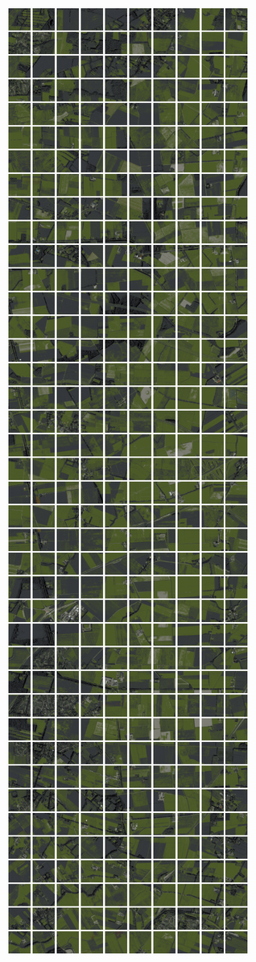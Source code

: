 <html>
<div>
<img src="https://github.com/HakkaTjakka/NL_TILE_MAP/blob/main/18/646/-1054/r.6460.-10540.png" height="44" width="44">
<img src="https://github.com/HakkaTjakka/NL_TILE_MAP/blob/main/18/646/-1054/r.6461.-10540.png" height="44" width="44">
<img src="https://github.com/HakkaTjakka/NL_TILE_MAP/blob/main/18/646/-1054/r.6462.-10540.png" height="44" width="44">
<img src="https://github.com/HakkaTjakka/NL_TILE_MAP/blob/main/18/646/-1054/r.6463.-10540.png" height="44" width="44">
<img src="https://github.com/HakkaTjakka/NL_TILE_MAP/blob/main/18/646/-1054/r.6464.-10540.png" height="44" width="44">
<img src="https://github.com/HakkaTjakka/NL_TILE_MAP/blob/main/18/646/-1054/r.6465.-10540.png" height="44" width="44">
<img src="https://github.com/HakkaTjakka/NL_TILE_MAP/blob/main/18/646/-1054/r.6466.-10540.png" height="44" width="44">
<img src="https://github.com/HakkaTjakka/NL_TILE_MAP/blob/main/18/646/-1054/r.6467.-10540.png" height="44" width="44">
<img src="https://github.com/HakkaTjakka/NL_TILE_MAP/blob/main/18/646/-1054/r.6468.-10540.png" height="44" width="44">
<img src="https://github.com/HakkaTjakka/NL_TILE_MAP/blob/main/18/646/-1054/r.6469.-10540.png" height="44" width="44">
<img src="https://github.com/HakkaTjakka/NL_TILE_MAP/blob/main/18/647/-1054/r.6470.-10540.png" height="44" width="44">
<img src="https://github.com/HakkaTjakka/NL_TILE_MAP/blob/main/18/647/-1054/r.6471.-10540.png" height="44" width="44">
<img src="https://github.com/HakkaTjakka/NL_TILE_MAP/blob/main/18/647/-1054/r.6472.-10540.png" height="44" width="44">
<img src="https://github.com/HakkaTjakka/NL_TILE_MAP/blob/main/18/647/-1054/r.6473.-10540.png" height="44" width="44">
<img src="https://github.com/HakkaTjakka/NL_TILE_MAP/blob/main/18/647/-1054/r.6474.-10540.png" height="44" width="44">
<img src="https://github.com/HakkaTjakka/NL_TILE_MAP/blob/main/18/647/-1054/r.6475.-10540.png" height="44" width="44">
<img src="https://github.com/HakkaTjakka/NL_TILE_MAP/blob/main/18/647/-1054/r.6476.-10540.png" height="44" width="44">
<img src="https://github.com/HakkaTjakka/NL_TILE_MAP/blob/main/18/647/-1054/r.6477.-10540.png" height="44" width="44">
<img src="https://github.com/HakkaTjakka/NL_TILE_MAP/blob/main/18/647/-1054/r.6478.-10540.png" height="44" width="44">
<img src="https://github.com/HakkaTjakka/NL_TILE_MAP/blob/main/18/647/-1054/r.6479.-10540.png" height="44" width="44">
<br>
<img src="https://github.com/HakkaTjakka/NL_TILE_MAP/blob/main/18/646/-1054/r.6460.-10539.png" height="44" width="44">
<img src="https://github.com/HakkaTjakka/NL_TILE_MAP/blob/main/18/646/-1054/r.6461.-10539.png" height="44" width="44">
<img src="https://github.com/HakkaTjakka/NL_TILE_MAP/blob/main/18/646/-1054/r.6462.-10539.png" height="44" width="44">
<img src="https://github.com/HakkaTjakka/NL_TILE_MAP/blob/main/18/646/-1054/r.6463.-10539.png" height="44" width="44">
<img src="https://github.com/HakkaTjakka/NL_TILE_MAP/blob/main/18/646/-1054/r.6464.-10539.png" height="44" width="44">
<img src="https://github.com/HakkaTjakka/NL_TILE_MAP/blob/main/18/646/-1054/r.6465.-10539.png" height="44" width="44">
<img src="https://github.com/HakkaTjakka/NL_TILE_MAP/blob/main/18/646/-1054/r.6466.-10539.png" height="44" width="44">
<img src="https://github.com/HakkaTjakka/NL_TILE_MAP/blob/main/18/646/-1054/r.6467.-10539.png" height="44" width="44">
<img src="https://github.com/HakkaTjakka/NL_TILE_MAP/blob/main/18/646/-1054/r.6468.-10539.png" height="44" width="44">
<img src="https://github.com/HakkaTjakka/NL_TILE_MAP/blob/main/18/646/-1054/r.6469.-10539.png" height="44" width="44">
<img src="https://github.com/HakkaTjakka/NL_TILE_MAP/blob/main/18/647/-1054/r.6470.-10539.png" height="44" width="44">
<img src="https://github.com/HakkaTjakka/NL_TILE_MAP/blob/main/18/647/-1054/r.6471.-10539.png" height="44" width="44">
<img src="https://github.com/HakkaTjakka/NL_TILE_MAP/blob/main/18/647/-1054/r.6472.-10539.png" height="44" width="44">
<img src="https://github.com/HakkaTjakka/NL_TILE_MAP/blob/main/18/647/-1054/r.6473.-10539.png" height="44" width="44">
<img src="https://github.com/HakkaTjakka/NL_TILE_MAP/blob/main/18/647/-1054/r.6474.-10539.png" height="44" width="44">
<img src="https://github.com/HakkaTjakka/NL_TILE_MAP/blob/main/18/647/-1054/r.6475.-10539.png" height="44" width="44">
<img src="https://github.com/HakkaTjakka/NL_TILE_MAP/blob/main/18/647/-1054/r.6476.-10539.png" height="44" width="44">
<img src="https://github.com/HakkaTjakka/NL_TILE_MAP/blob/main/18/647/-1054/r.6477.-10539.png" height="44" width="44">
<img src="https://github.com/HakkaTjakka/NL_TILE_MAP/blob/main/18/647/-1054/r.6478.-10539.png" height="44" width="44">
<img src="https://github.com/HakkaTjakka/NL_TILE_MAP/blob/main/18/647/-1054/r.6479.-10539.png" height="44" width="44">
<br>
<img src="https://github.com/HakkaTjakka/NL_TILE_MAP/blob/main/18/646/-1054/r.6460.-10538.png" height="44" width="44">
<img src="https://github.com/HakkaTjakka/NL_TILE_MAP/blob/main/18/646/-1054/r.6461.-10538.png" height="44" width="44">
<img src="https://github.com/HakkaTjakka/NL_TILE_MAP/blob/main/18/646/-1054/r.6462.-10538.png" height="44" width="44">
<img src="https://github.com/HakkaTjakka/NL_TILE_MAP/blob/main/18/646/-1054/r.6463.-10538.png" height="44" width="44">
<img src="https://github.com/HakkaTjakka/NL_TILE_MAP/blob/main/18/646/-1054/r.6464.-10538.png" height="44" width="44">
<img src="https://github.com/HakkaTjakka/NL_TILE_MAP/blob/main/18/646/-1054/r.6465.-10538.png" height="44" width="44">
<img src="https://github.com/HakkaTjakka/NL_TILE_MAP/blob/main/18/646/-1054/r.6466.-10538.png" height="44" width="44">
<img src="https://github.com/HakkaTjakka/NL_TILE_MAP/blob/main/18/646/-1054/r.6467.-10538.png" height="44" width="44">
<img src="https://github.com/HakkaTjakka/NL_TILE_MAP/blob/main/18/646/-1054/r.6468.-10538.png" height="44" width="44">
<img src="https://github.com/HakkaTjakka/NL_TILE_MAP/blob/main/18/646/-1054/r.6469.-10538.png" height="44" width="44">
<img src="https://github.com/HakkaTjakka/NL_TILE_MAP/blob/main/18/647/-1054/r.6470.-10538.png" height="44" width="44">
<img src="https://github.com/HakkaTjakka/NL_TILE_MAP/blob/main/18/647/-1054/r.6471.-10538.png" height="44" width="44">
<img src="https://github.com/HakkaTjakka/NL_TILE_MAP/blob/main/18/647/-1054/r.6472.-10538.png" height="44" width="44">
<img src="https://github.com/HakkaTjakka/NL_TILE_MAP/blob/main/18/647/-1054/r.6473.-10538.png" height="44" width="44">
<img src="https://github.com/HakkaTjakka/NL_TILE_MAP/blob/main/18/647/-1054/r.6474.-10538.png" height="44" width="44">
<img src="https://github.com/HakkaTjakka/NL_TILE_MAP/blob/main/18/647/-1054/r.6475.-10538.png" height="44" width="44">
<img src="https://github.com/HakkaTjakka/NL_TILE_MAP/blob/main/18/647/-1054/r.6476.-10538.png" height="44" width="44">
<img src="https://github.com/HakkaTjakka/NL_TILE_MAP/blob/main/18/647/-1054/r.6477.-10538.png" height="44" width="44">
<img src="https://github.com/HakkaTjakka/NL_TILE_MAP/blob/main/18/647/-1054/r.6478.-10538.png" height="44" width="44">
<img src="https://github.com/HakkaTjakka/NL_TILE_MAP/blob/main/18/647/-1054/r.6479.-10538.png" height="44" width="44">
<br>
<img src="https://github.com/HakkaTjakka/NL_TILE_MAP/blob/main/18/646/-1054/r.6460.-10537.png" height="44" width="44">
<img src="https://github.com/HakkaTjakka/NL_TILE_MAP/blob/main/18/646/-1054/r.6461.-10537.png" height="44" width="44">
<img src="https://github.com/HakkaTjakka/NL_TILE_MAP/blob/main/18/646/-1054/r.6462.-10537.png" height="44" width="44">
<img src="https://github.com/HakkaTjakka/NL_TILE_MAP/blob/main/18/646/-1054/r.6463.-10537.png" height="44" width="44">
<img src="https://github.com/HakkaTjakka/NL_TILE_MAP/blob/main/18/646/-1054/r.6464.-10537.png" height="44" width="44">
<img src="https://github.com/HakkaTjakka/NL_TILE_MAP/blob/main/18/646/-1054/r.6465.-10537.png" height="44" width="44">
<img src="https://github.com/HakkaTjakka/NL_TILE_MAP/blob/main/18/646/-1054/r.6466.-10537.png" height="44" width="44">
<img src="https://github.com/HakkaTjakka/NL_TILE_MAP/blob/main/18/646/-1054/r.6467.-10537.png" height="44" width="44">
<img src="https://github.com/HakkaTjakka/NL_TILE_MAP/blob/main/18/646/-1054/r.6468.-10537.png" height="44" width="44">
<img src="https://github.com/HakkaTjakka/NL_TILE_MAP/blob/main/18/646/-1054/r.6469.-10537.png" height="44" width="44">
<img src="https://github.com/HakkaTjakka/NL_TILE_MAP/blob/main/18/647/-1054/r.6470.-10537.png" height="44" width="44">
<img src="https://github.com/HakkaTjakka/NL_TILE_MAP/blob/main/18/647/-1054/r.6471.-10537.png" height="44" width="44">
<img src="https://github.com/HakkaTjakka/NL_TILE_MAP/blob/main/18/647/-1054/r.6472.-10537.png" height="44" width="44">
<img src="https://github.com/HakkaTjakka/NL_TILE_MAP/blob/main/18/647/-1054/r.6473.-10537.png" height="44" width="44">
<img src="https://github.com/HakkaTjakka/NL_TILE_MAP/blob/main/18/647/-1054/r.6474.-10537.png" height="44" width="44">
<img src="https://github.com/HakkaTjakka/NL_TILE_MAP/blob/main/18/647/-1054/r.6475.-10537.png" height="44" width="44">
<img src="https://github.com/HakkaTjakka/NL_TILE_MAP/blob/main/18/647/-1054/r.6476.-10537.png" height="44" width="44">
<img src="https://github.com/HakkaTjakka/NL_TILE_MAP/blob/main/18/647/-1054/r.6477.-10537.png" height="44" width="44">
<img src="https://github.com/HakkaTjakka/NL_TILE_MAP/blob/main/18/647/-1054/r.6478.-10537.png" height="44" width="44">
<img src="https://github.com/HakkaTjakka/NL_TILE_MAP/blob/main/18/647/-1054/r.6479.-10537.png" height="44" width="44">
<br>
<img src="https://github.com/HakkaTjakka/NL_TILE_MAP/blob/main/18/646/-1054/r.6460.-10536.png" height="44" width="44">
<img src="https://github.com/HakkaTjakka/NL_TILE_MAP/blob/main/18/646/-1054/r.6461.-10536.png" height="44" width="44">
<img src="https://github.com/HakkaTjakka/NL_TILE_MAP/blob/main/18/646/-1054/r.6462.-10536.png" height="44" width="44">
<img src="https://github.com/HakkaTjakka/NL_TILE_MAP/blob/main/18/646/-1054/r.6463.-10536.png" height="44" width="44">
<img src="https://github.com/HakkaTjakka/NL_TILE_MAP/blob/main/18/646/-1054/r.6464.-10536.png" height="44" width="44">
<img src="https://github.com/HakkaTjakka/NL_TILE_MAP/blob/main/18/646/-1054/r.6465.-10536.png" height="44" width="44">
<img src="https://github.com/HakkaTjakka/NL_TILE_MAP/blob/main/18/646/-1054/r.6466.-10536.png" height="44" width="44">
<img src="https://github.com/HakkaTjakka/NL_TILE_MAP/blob/main/18/646/-1054/r.6467.-10536.png" height="44" width="44">
<img src="https://github.com/HakkaTjakka/NL_TILE_MAP/blob/main/18/646/-1054/r.6468.-10536.png" height="44" width="44">
<img src="https://github.com/HakkaTjakka/NL_TILE_MAP/blob/main/18/646/-1054/r.6469.-10536.png" height="44" width="44">
<img src="https://github.com/HakkaTjakka/NL_TILE_MAP/blob/main/18/647/-1054/r.6470.-10536.png" height="44" width="44">
<img src="https://github.com/HakkaTjakka/NL_TILE_MAP/blob/main/18/647/-1054/r.6471.-10536.png" height="44" width="44">
<img src="https://github.com/HakkaTjakka/NL_TILE_MAP/blob/main/18/647/-1054/r.6472.-10536.png" height="44" width="44">
<img src="https://github.com/HakkaTjakka/NL_TILE_MAP/blob/main/18/647/-1054/r.6473.-10536.png" height="44" width="44">
<img src="https://github.com/HakkaTjakka/NL_TILE_MAP/blob/main/18/647/-1054/r.6474.-10536.png" height="44" width="44">
<img src="https://github.com/HakkaTjakka/NL_TILE_MAP/blob/main/18/647/-1054/r.6475.-10536.png" height="44" width="44">
<img src="https://github.com/HakkaTjakka/NL_TILE_MAP/blob/main/18/647/-1054/r.6476.-10536.png" height="44" width="44">
<img src="https://github.com/HakkaTjakka/NL_TILE_MAP/blob/main/18/647/-1054/r.6477.-10536.png" height="44" width="44">
<img src="https://github.com/HakkaTjakka/NL_TILE_MAP/blob/main/18/647/-1054/r.6478.-10536.png" height="44" width="44">
<img src="https://github.com/HakkaTjakka/NL_TILE_MAP/blob/main/18/647/-1054/r.6479.-10536.png" height="44" width="44">
<br>
<img src="https://github.com/HakkaTjakka/NL_TILE_MAP/blob/main/18/646/-1054/r.6460.-10535.png" height="44" width="44">
<img src="https://github.com/HakkaTjakka/NL_TILE_MAP/blob/main/18/646/-1054/r.6461.-10535.png" height="44" width="44">
<img src="https://github.com/HakkaTjakka/NL_TILE_MAP/blob/main/18/646/-1054/r.6462.-10535.png" height="44" width="44">
<img src="https://github.com/HakkaTjakka/NL_TILE_MAP/blob/main/18/646/-1054/r.6463.-10535.png" height="44" width="44">
<img src="https://github.com/HakkaTjakka/NL_TILE_MAP/blob/main/18/646/-1054/r.6464.-10535.png" height="44" width="44">
<img src="https://github.com/HakkaTjakka/NL_TILE_MAP/blob/main/18/646/-1054/r.6465.-10535.png" height="44" width="44">
<img src="https://github.com/HakkaTjakka/NL_TILE_MAP/blob/main/18/646/-1054/r.6466.-10535.png" height="44" width="44">
<img src="https://github.com/HakkaTjakka/NL_TILE_MAP/blob/main/18/646/-1054/r.6467.-10535.png" height="44" width="44">
<img src="https://github.com/HakkaTjakka/NL_TILE_MAP/blob/main/18/646/-1054/r.6468.-10535.png" height="44" width="44">
<img src="https://github.com/HakkaTjakka/NL_TILE_MAP/blob/main/18/646/-1054/r.6469.-10535.png" height="44" width="44">
<img src="https://github.com/HakkaTjakka/NL_TILE_MAP/blob/main/18/647/-1054/r.6470.-10535.png" height="44" width="44">
<img src="https://github.com/HakkaTjakka/NL_TILE_MAP/blob/main/18/647/-1054/r.6471.-10535.png" height="44" width="44">
<img src="https://github.com/HakkaTjakka/NL_TILE_MAP/blob/main/18/647/-1054/r.6472.-10535.png" height="44" width="44">
<img src="https://github.com/HakkaTjakka/NL_TILE_MAP/blob/main/18/647/-1054/r.6473.-10535.png" height="44" width="44">
<img src="https://github.com/HakkaTjakka/NL_TILE_MAP/blob/main/18/647/-1054/r.6474.-10535.png" height="44" width="44">
<img src="https://github.com/HakkaTjakka/NL_TILE_MAP/blob/main/18/647/-1054/r.6475.-10535.png" height="44" width="44">
<img src="https://github.com/HakkaTjakka/NL_TILE_MAP/blob/main/18/647/-1054/r.6476.-10535.png" height="44" width="44">
<img src="https://github.com/HakkaTjakka/NL_TILE_MAP/blob/main/18/647/-1054/r.6477.-10535.png" height="44" width="44">
<img src="https://github.com/HakkaTjakka/NL_TILE_MAP/blob/main/18/647/-1054/r.6478.-10535.png" height="44" width="44">
<img src="https://github.com/HakkaTjakka/NL_TILE_MAP/blob/main/18/647/-1054/r.6479.-10535.png" height="44" width="44">
<br>
<img src="https://github.com/HakkaTjakka/NL_TILE_MAP/blob/main/18/646/-1054/r.6460.-10534.png" height="44" width="44">
<img src="https://github.com/HakkaTjakka/NL_TILE_MAP/blob/main/18/646/-1054/r.6461.-10534.png" height="44" width="44">
<img src="https://github.com/HakkaTjakka/NL_TILE_MAP/blob/main/18/646/-1054/r.6462.-10534.png" height="44" width="44">
<img src="https://github.com/HakkaTjakka/NL_TILE_MAP/blob/main/18/646/-1054/r.6463.-10534.png" height="44" width="44">
<img src="https://github.com/HakkaTjakka/NL_TILE_MAP/blob/main/18/646/-1054/r.6464.-10534.png" height="44" width="44">
<img src="https://github.com/HakkaTjakka/NL_TILE_MAP/blob/main/18/646/-1054/r.6465.-10534.png" height="44" width="44">
<img src="https://github.com/HakkaTjakka/NL_TILE_MAP/blob/main/18/646/-1054/r.6466.-10534.png" height="44" width="44">
<img src="https://github.com/HakkaTjakka/NL_TILE_MAP/blob/main/18/646/-1054/r.6467.-10534.png" height="44" width="44">
<img src="https://github.com/HakkaTjakka/NL_TILE_MAP/blob/main/18/646/-1054/r.6468.-10534.png" height="44" width="44">
<img src="https://github.com/HakkaTjakka/NL_TILE_MAP/blob/main/18/646/-1054/r.6469.-10534.png" height="44" width="44">
<img src="https://github.com/HakkaTjakka/NL_TILE_MAP/blob/main/18/647/-1054/r.6470.-10534.png" height="44" width="44">
<img src="https://github.com/HakkaTjakka/NL_TILE_MAP/blob/main/18/647/-1054/r.6471.-10534.png" height="44" width="44">
<img src="https://github.com/HakkaTjakka/NL_TILE_MAP/blob/main/18/647/-1054/r.6472.-10534.png" height="44" width="44">
<img src="https://github.com/HakkaTjakka/NL_TILE_MAP/blob/main/18/647/-1054/r.6473.-10534.png" height="44" width="44">
<img src="https://github.com/HakkaTjakka/NL_TILE_MAP/blob/main/18/647/-1054/r.6474.-10534.png" height="44" width="44">
<img src="https://github.com/HakkaTjakka/NL_TILE_MAP/blob/main/18/647/-1054/r.6475.-10534.png" height="44" width="44">
<img src="https://github.com/HakkaTjakka/NL_TILE_MAP/blob/main/18/647/-1054/r.6476.-10534.png" height="44" width="44">
<img src="https://github.com/HakkaTjakka/NL_TILE_MAP/blob/main/18/647/-1054/r.6477.-10534.png" height="44" width="44">
<img src="https://github.com/HakkaTjakka/NL_TILE_MAP/blob/main/18/647/-1054/r.6478.-10534.png" height="44" width="44">
<img src="https://github.com/HakkaTjakka/NL_TILE_MAP/blob/main/18/647/-1054/r.6479.-10534.png" height="44" width="44">
<br>
<img src="https://github.com/HakkaTjakka/NL_TILE_MAP/blob/main/18/646/-1054/r.6460.-10533.png" height="44" width="44">
<img src="https://github.com/HakkaTjakka/NL_TILE_MAP/blob/main/18/646/-1054/r.6461.-10533.png" height="44" width="44">
<img src="https://github.com/HakkaTjakka/NL_TILE_MAP/blob/main/18/646/-1054/r.6462.-10533.png" height="44" width="44">
<img src="https://github.com/HakkaTjakka/NL_TILE_MAP/blob/main/18/646/-1054/r.6463.-10533.png" height="44" width="44">
<img src="https://github.com/HakkaTjakka/NL_TILE_MAP/blob/main/18/646/-1054/r.6464.-10533.png" height="44" width="44">
<img src="https://github.com/HakkaTjakka/NL_TILE_MAP/blob/main/18/646/-1054/r.6465.-10533.png" height="44" width="44">
<img src="https://github.com/HakkaTjakka/NL_TILE_MAP/blob/main/18/646/-1054/r.6466.-10533.png" height="44" width="44">
<img src="https://github.com/HakkaTjakka/NL_TILE_MAP/blob/main/18/646/-1054/r.6467.-10533.png" height="44" width="44">
<img src="https://github.com/HakkaTjakka/NL_TILE_MAP/blob/main/18/646/-1054/r.6468.-10533.png" height="44" width="44">
<img src="https://github.com/HakkaTjakka/NL_TILE_MAP/blob/main/18/646/-1054/r.6469.-10533.png" height="44" width="44">
<img src="https://github.com/HakkaTjakka/NL_TILE_MAP/blob/main/18/647/-1054/r.6470.-10533.png" height="44" width="44">
<img src="https://github.com/HakkaTjakka/NL_TILE_MAP/blob/main/18/647/-1054/r.6471.-10533.png" height="44" width="44">
<img src="https://github.com/HakkaTjakka/NL_TILE_MAP/blob/main/18/647/-1054/r.6472.-10533.png" height="44" width="44">
<img src="https://github.com/HakkaTjakka/NL_TILE_MAP/blob/main/18/647/-1054/r.6473.-10533.png" height="44" width="44">
<img src="https://github.com/HakkaTjakka/NL_TILE_MAP/blob/main/18/647/-1054/r.6474.-10533.png" height="44" width="44">
<img src="https://github.com/HakkaTjakka/NL_TILE_MAP/blob/main/18/647/-1054/r.6475.-10533.png" height="44" width="44">
<img src="https://github.com/HakkaTjakka/NL_TILE_MAP/blob/main/18/647/-1054/r.6476.-10533.png" height="44" width="44">
<img src="https://github.com/HakkaTjakka/NL_TILE_MAP/blob/main/18/647/-1054/r.6477.-10533.png" height="44" width="44">
<img src="https://github.com/HakkaTjakka/NL_TILE_MAP/blob/main/18/647/-1054/r.6478.-10533.png" height="44" width="44">
<img src="https://github.com/HakkaTjakka/NL_TILE_MAP/blob/main/18/647/-1054/r.6479.-10533.png" height="44" width="44">
<br>
<img src="https://github.com/HakkaTjakka/NL_TILE_MAP/blob/main/18/646/-1054/r.6460.-10532.png" height="44" width="44">
<img src="https://github.com/HakkaTjakka/NL_TILE_MAP/blob/main/18/646/-1054/r.6461.-10532.png" height="44" width="44">
<img src="https://github.com/HakkaTjakka/NL_TILE_MAP/blob/main/18/646/-1054/r.6462.-10532.png" height="44" width="44">
<img src="https://github.com/HakkaTjakka/NL_TILE_MAP/blob/main/18/646/-1054/r.6463.-10532.png" height="44" width="44">
<img src="https://github.com/HakkaTjakka/NL_TILE_MAP/blob/main/18/646/-1054/r.6464.-10532.png" height="44" width="44">
<img src="https://github.com/HakkaTjakka/NL_TILE_MAP/blob/main/18/646/-1054/r.6465.-10532.png" height="44" width="44">
<img src="https://github.com/HakkaTjakka/NL_TILE_MAP/blob/main/18/646/-1054/r.6466.-10532.png" height="44" width="44">
<img src="https://github.com/HakkaTjakka/NL_TILE_MAP/blob/main/18/646/-1054/r.6467.-10532.png" height="44" width="44">
<img src="https://github.com/HakkaTjakka/NL_TILE_MAP/blob/main/18/646/-1054/r.6468.-10532.png" height="44" width="44">
<img src="https://github.com/HakkaTjakka/NL_TILE_MAP/blob/main/18/646/-1054/r.6469.-10532.png" height="44" width="44">
<img src="https://github.com/HakkaTjakka/NL_TILE_MAP/blob/main/18/647/-1054/r.6470.-10532.png" height="44" width="44">
<img src="https://github.com/HakkaTjakka/NL_TILE_MAP/blob/main/18/647/-1054/r.6471.-10532.png" height="44" width="44">
<img src="https://github.com/HakkaTjakka/NL_TILE_MAP/blob/main/18/647/-1054/r.6472.-10532.png" height="44" width="44">
<img src="https://github.com/HakkaTjakka/NL_TILE_MAP/blob/main/18/647/-1054/r.6473.-10532.png" height="44" width="44">
<img src="https://github.com/HakkaTjakka/NL_TILE_MAP/blob/main/18/647/-1054/r.6474.-10532.png" height="44" width="44">
<img src="https://github.com/HakkaTjakka/NL_TILE_MAP/blob/main/18/647/-1054/r.6475.-10532.png" height="44" width="44">
<img src="https://github.com/HakkaTjakka/NL_TILE_MAP/blob/main/18/647/-1054/r.6476.-10532.png" height="44" width="44">
<img src="https://github.com/HakkaTjakka/NL_TILE_MAP/blob/main/18/647/-1054/r.6477.-10532.png" height="44" width="44">
<img src="https://github.com/HakkaTjakka/NL_TILE_MAP/blob/main/18/647/-1054/r.6478.-10532.png" height="44" width="44">
<img src="https://github.com/HakkaTjakka/NL_TILE_MAP/blob/main/18/647/-1054/r.6479.-10532.png" height="44" width="44">
<br>
<img src="https://github.com/HakkaTjakka/NL_TILE_MAP/blob/main/18/646/-1054/r.6460.-10531.png" height="44" width="44">
<img src="https://github.com/HakkaTjakka/NL_TILE_MAP/blob/main/18/646/-1054/r.6461.-10531.png" height="44" width="44">
<img src="https://github.com/HakkaTjakka/NL_TILE_MAP/blob/main/18/646/-1054/r.6462.-10531.png" height="44" width="44">
<img src="https://github.com/HakkaTjakka/NL_TILE_MAP/blob/main/18/646/-1054/r.6463.-10531.png" height="44" width="44">
<img src="https://github.com/HakkaTjakka/NL_TILE_MAP/blob/main/18/646/-1054/r.6464.-10531.png" height="44" width="44">
<img src="https://github.com/HakkaTjakka/NL_TILE_MAP/blob/main/18/646/-1054/r.6465.-10531.png" height="44" width="44">
<img src="https://github.com/HakkaTjakka/NL_TILE_MAP/blob/main/18/646/-1054/r.6466.-10531.png" height="44" width="44">
<img src="https://github.com/HakkaTjakka/NL_TILE_MAP/blob/main/18/646/-1054/r.6467.-10531.png" height="44" width="44">
<img src="https://github.com/HakkaTjakka/NL_TILE_MAP/blob/main/18/646/-1054/r.6468.-10531.png" height="44" width="44">
<img src="https://github.com/HakkaTjakka/NL_TILE_MAP/blob/main/18/646/-1054/r.6469.-10531.png" height="44" width="44">
<img src="https://github.com/HakkaTjakka/NL_TILE_MAP/blob/main/18/647/-1054/r.6470.-10531.png" height="44" width="44">
<img src="https://github.com/HakkaTjakka/NL_TILE_MAP/blob/main/18/647/-1054/r.6471.-10531.png" height="44" width="44">
<img src="https://github.com/HakkaTjakka/NL_TILE_MAP/blob/main/18/647/-1054/r.6472.-10531.png" height="44" width="44">
<img src="https://github.com/HakkaTjakka/NL_TILE_MAP/blob/main/18/647/-1054/r.6473.-10531.png" height="44" width="44">
<img src="https://github.com/HakkaTjakka/NL_TILE_MAP/blob/main/18/647/-1054/r.6474.-10531.png" height="44" width="44">
<img src="https://github.com/HakkaTjakka/NL_TILE_MAP/blob/main/18/647/-1054/r.6475.-10531.png" height="44" width="44">
<img src="https://github.com/HakkaTjakka/NL_TILE_MAP/blob/main/18/647/-1054/r.6476.-10531.png" height="44" width="44">
<img src="https://github.com/HakkaTjakka/NL_TILE_MAP/blob/main/18/647/-1054/r.6477.-10531.png" height="44" width="44">
<img src="https://github.com/HakkaTjakka/NL_TILE_MAP/blob/main/18/647/-1054/r.6478.-10531.png" height="44" width="44">
<img src="https://github.com/HakkaTjakka/NL_TILE_MAP/blob/main/18/647/-1054/r.6479.-10531.png" height="44" width="44">
<br>
<img src="https://github.com/HakkaTjakka/NL_TILE_MAP/blob/main/18/646/-1053/r.6460.-10530.png" height="44" width="44">
<img src="https://github.com/HakkaTjakka/NL_TILE_MAP/blob/main/18/646/-1053/r.6461.-10530.png" height="44" width="44">
<img src="https://github.com/HakkaTjakka/NL_TILE_MAP/blob/main/18/646/-1053/r.6462.-10530.png" height="44" width="44">
<img src="https://github.com/HakkaTjakka/NL_TILE_MAP/blob/main/18/646/-1053/r.6463.-10530.png" height="44" width="44">
<img src="https://github.com/HakkaTjakka/NL_TILE_MAP/blob/main/18/646/-1053/r.6464.-10530.png" height="44" width="44">
<img src="https://github.com/HakkaTjakka/NL_TILE_MAP/blob/main/18/646/-1053/r.6465.-10530.png" height="44" width="44">
<img src="https://github.com/HakkaTjakka/NL_TILE_MAP/blob/main/18/646/-1053/r.6466.-10530.png" height="44" width="44">
<img src="https://github.com/HakkaTjakka/NL_TILE_MAP/blob/main/18/646/-1053/r.6467.-10530.png" height="44" width="44">
<img src="https://github.com/HakkaTjakka/NL_TILE_MAP/blob/main/18/646/-1053/r.6468.-10530.png" height="44" width="44">
<img src="https://github.com/HakkaTjakka/NL_TILE_MAP/blob/main/18/646/-1053/r.6469.-10530.png" height="44" width="44">
<img src="https://github.com/HakkaTjakka/NL_TILE_MAP/blob/main/18/647/-1053/r.6470.-10530.png" height="44" width="44">
<img src="https://github.com/HakkaTjakka/NL_TILE_MAP/blob/main/18/647/-1053/r.6471.-10530.png" height="44" width="44">
<img src="https://github.com/HakkaTjakka/NL_TILE_MAP/blob/main/18/647/-1053/r.6472.-10530.png" height="44" width="44">
<img src="https://github.com/HakkaTjakka/NL_TILE_MAP/blob/main/18/647/-1053/r.6473.-10530.png" height="44" width="44">
<img src="https://github.com/HakkaTjakka/NL_TILE_MAP/blob/main/18/647/-1053/r.6474.-10530.png" height="44" width="44">
<img src="https://github.com/HakkaTjakka/NL_TILE_MAP/blob/main/18/647/-1053/r.6475.-10530.png" height="44" width="44">
<img src="https://github.com/HakkaTjakka/NL_TILE_MAP/blob/main/18/647/-1053/r.6476.-10530.png" height="44" width="44">
<img src="https://github.com/HakkaTjakka/NL_TILE_MAP/blob/main/18/647/-1053/r.6477.-10530.png" height="44" width="44">
<img src="https://github.com/HakkaTjakka/NL_TILE_MAP/blob/main/18/647/-1053/r.6478.-10530.png" height="44" width="44">
<img src="https://github.com/HakkaTjakka/NL_TILE_MAP/blob/main/18/647/-1053/r.6479.-10530.png" height="44" width="44">
<br>
<img src="https://github.com/HakkaTjakka/NL_TILE_MAP/blob/main/18/646/-1053/r.6460.-10529.png" height="44" width="44">
<img src="https://github.com/HakkaTjakka/NL_TILE_MAP/blob/main/18/646/-1053/r.6461.-10529.png" height="44" width="44">
<img src="https://github.com/HakkaTjakka/NL_TILE_MAP/blob/main/18/646/-1053/r.6462.-10529.png" height="44" width="44">
<img src="https://github.com/HakkaTjakka/NL_TILE_MAP/blob/main/18/646/-1053/r.6463.-10529.png" height="44" width="44">
<img src="https://github.com/HakkaTjakka/NL_TILE_MAP/blob/main/18/646/-1053/r.6464.-10529.png" height="44" width="44">
<img src="https://github.com/HakkaTjakka/NL_TILE_MAP/blob/main/18/646/-1053/r.6465.-10529.png" height="44" width="44">
<img src="https://github.com/HakkaTjakka/NL_TILE_MAP/blob/main/18/646/-1053/r.6466.-10529.png" height="44" width="44">
<img src="https://github.com/HakkaTjakka/NL_TILE_MAP/blob/main/18/646/-1053/r.6467.-10529.png" height="44" width="44">
<img src="https://github.com/HakkaTjakka/NL_TILE_MAP/blob/main/18/646/-1053/r.6468.-10529.png" height="44" width="44">
<img src="https://github.com/HakkaTjakka/NL_TILE_MAP/blob/main/18/646/-1053/r.6469.-10529.png" height="44" width="44">
<img src="https://github.com/HakkaTjakka/NL_TILE_MAP/blob/main/18/647/-1053/r.6470.-10529.png" height="44" width="44">
<img src="https://github.com/HakkaTjakka/NL_TILE_MAP/blob/main/18/647/-1053/r.6471.-10529.png" height="44" width="44">
<img src="https://github.com/HakkaTjakka/NL_TILE_MAP/blob/main/18/647/-1053/r.6472.-10529.png" height="44" width="44">
<img src="https://github.com/HakkaTjakka/NL_TILE_MAP/blob/main/18/647/-1053/r.6473.-10529.png" height="44" width="44">
<img src="https://github.com/HakkaTjakka/NL_TILE_MAP/blob/main/18/647/-1053/r.6474.-10529.png" height="44" width="44">
<img src="https://github.com/HakkaTjakka/NL_TILE_MAP/blob/main/18/647/-1053/r.6475.-10529.png" height="44" width="44">
<img src="https://github.com/HakkaTjakka/NL_TILE_MAP/blob/main/18/647/-1053/r.6476.-10529.png" height="44" width="44">
<img src="https://github.com/HakkaTjakka/NL_TILE_MAP/blob/main/18/647/-1053/r.6477.-10529.png" height="44" width="44">
<img src="https://github.com/HakkaTjakka/NL_TILE_MAP/blob/main/18/647/-1053/r.6478.-10529.png" height="44" width="44">
<img src="https://github.com/HakkaTjakka/NL_TILE_MAP/blob/main/18/647/-1053/r.6479.-10529.png" height="44" width="44">
<br>
<img src="https://github.com/HakkaTjakka/NL_TILE_MAP/blob/main/18/646/-1053/r.6460.-10528.png" height="44" width="44">
<img src="https://github.com/HakkaTjakka/NL_TILE_MAP/blob/main/18/646/-1053/r.6461.-10528.png" height="44" width="44">
<img src="https://github.com/HakkaTjakka/NL_TILE_MAP/blob/main/18/646/-1053/r.6462.-10528.png" height="44" width="44">
<img src="https://github.com/HakkaTjakka/NL_TILE_MAP/blob/main/18/646/-1053/r.6463.-10528.png" height="44" width="44">
<img src="https://github.com/HakkaTjakka/NL_TILE_MAP/blob/main/18/646/-1053/r.6464.-10528.png" height="44" width="44">
<img src="https://github.com/HakkaTjakka/NL_TILE_MAP/blob/main/18/646/-1053/r.6465.-10528.png" height="44" width="44">
<img src="https://github.com/HakkaTjakka/NL_TILE_MAP/blob/main/18/646/-1053/r.6466.-10528.png" height="44" width="44">
<img src="https://github.com/HakkaTjakka/NL_TILE_MAP/blob/main/18/646/-1053/r.6467.-10528.png" height="44" width="44">
<img src="https://github.com/HakkaTjakka/NL_TILE_MAP/blob/main/18/646/-1053/r.6468.-10528.png" height="44" width="44">
<img src="https://github.com/HakkaTjakka/NL_TILE_MAP/blob/main/18/646/-1053/r.6469.-10528.png" height="44" width="44">
<img src="https://github.com/HakkaTjakka/NL_TILE_MAP/blob/main/18/647/-1053/r.6470.-10528.png" height="44" width="44">
<img src="https://github.com/HakkaTjakka/NL_TILE_MAP/blob/main/18/647/-1053/r.6471.-10528.png" height="44" width="44">
<img src="https://github.com/HakkaTjakka/NL_TILE_MAP/blob/main/18/647/-1053/r.6472.-10528.png" height="44" width="44">
<img src="https://github.com/HakkaTjakka/NL_TILE_MAP/blob/main/18/647/-1053/r.6473.-10528.png" height="44" width="44">
<img src="https://github.com/HakkaTjakka/NL_TILE_MAP/blob/main/18/647/-1053/r.6474.-10528.png" height="44" width="44">
<img src="https://github.com/HakkaTjakka/NL_TILE_MAP/blob/main/18/647/-1053/r.6475.-10528.png" height="44" width="44">
<img src="https://github.com/HakkaTjakka/NL_TILE_MAP/blob/main/18/647/-1053/r.6476.-10528.png" height="44" width="44">
<img src="https://github.com/HakkaTjakka/NL_TILE_MAP/blob/main/18/647/-1053/r.6477.-10528.png" height="44" width="44">
<img src="https://github.com/HakkaTjakka/NL_TILE_MAP/blob/main/18/647/-1053/r.6478.-10528.png" height="44" width="44">
<img src="https://github.com/HakkaTjakka/NL_TILE_MAP/blob/main/18/647/-1053/r.6479.-10528.png" height="44" width="44">
<br>
<img src="https://github.com/HakkaTjakka/NL_TILE_MAP/blob/main/18/646/-1053/r.6460.-10527.png" height="44" width="44">
<img src="https://github.com/HakkaTjakka/NL_TILE_MAP/blob/main/18/646/-1053/r.6461.-10527.png" height="44" width="44">
<img src="https://github.com/HakkaTjakka/NL_TILE_MAP/blob/main/18/646/-1053/r.6462.-10527.png" height="44" width="44">
<img src="https://github.com/HakkaTjakka/NL_TILE_MAP/blob/main/18/646/-1053/r.6463.-10527.png" height="44" width="44">
<img src="https://github.com/HakkaTjakka/NL_TILE_MAP/blob/main/18/646/-1053/r.6464.-10527.png" height="44" width="44">
<img src="https://github.com/HakkaTjakka/NL_TILE_MAP/blob/main/18/646/-1053/r.6465.-10527.png" height="44" width="44">
<img src="https://github.com/HakkaTjakka/NL_TILE_MAP/blob/main/18/646/-1053/r.6466.-10527.png" height="44" width="44">
<img src="https://github.com/HakkaTjakka/NL_TILE_MAP/blob/main/18/646/-1053/r.6467.-10527.png" height="44" width="44">
<img src="https://github.com/HakkaTjakka/NL_TILE_MAP/blob/main/18/646/-1053/r.6468.-10527.png" height="44" width="44">
<img src="https://github.com/HakkaTjakka/NL_TILE_MAP/blob/main/18/646/-1053/r.6469.-10527.png" height="44" width="44">
<img src="https://github.com/HakkaTjakka/NL_TILE_MAP/blob/main/18/647/-1053/r.6470.-10527.png" height="44" width="44">
<img src="https://github.com/HakkaTjakka/NL_TILE_MAP/blob/main/18/647/-1053/r.6471.-10527.png" height="44" width="44">
<img src="https://github.com/HakkaTjakka/NL_TILE_MAP/blob/main/18/647/-1053/r.6472.-10527.png" height="44" width="44">
<img src="https://github.com/HakkaTjakka/NL_TILE_MAP/blob/main/18/647/-1053/r.6473.-10527.png" height="44" width="44">
<img src="https://github.com/HakkaTjakka/NL_TILE_MAP/blob/main/18/647/-1053/r.6474.-10527.png" height="44" width="44">
<img src="https://github.com/HakkaTjakka/NL_TILE_MAP/blob/main/18/647/-1053/r.6475.-10527.png" height="44" width="44">
<img src="https://github.com/HakkaTjakka/NL_TILE_MAP/blob/main/18/647/-1053/r.6476.-10527.png" height="44" width="44">
<img src="https://github.com/HakkaTjakka/NL_TILE_MAP/blob/main/18/647/-1053/r.6477.-10527.png" height="44" width="44">
<img src="https://github.com/HakkaTjakka/NL_TILE_MAP/blob/main/18/647/-1053/r.6478.-10527.png" height="44" width="44">
<img src="https://github.com/HakkaTjakka/NL_TILE_MAP/blob/main/18/647/-1053/r.6479.-10527.png" height="44" width="44">
<br>
<img src="https://github.com/HakkaTjakka/NL_TILE_MAP/blob/main/18/646/-1053/r.6460.-10526.png" height="44" width="44">
<img src="https://github.com/HakkaTjakka/NL_TILE_MAP/blob/main/18/646/-1053/r.6461.-10526.png" height="44" width="44">
<img src="https://github.com/HakkaTjakka/NL_TILE_MAP/blob/main/18/646/-1053/r.6462.-10526.png" height="44" width="44">
<img src="https://github.com/HakkaTjakka/NL_TILE_MAP/blob/main/18/646/-1053/r.6463.-10526.png" height="44" width="44">
<img src="https://github.com/HakkaTjakka/NL_TILE_MAP/blob/main/18/646/-1053/r.6464.-10526.png" height="44" width="44">
<img src="https://github.com/HakkaTjakka/NL_TILE_MAP/blob/main/18/646/-1053/r.6465.-10526.png" height="44" width="44">
<img src="https://github.com/HakkaTjakka/NL_TILE_MAP/blob/main/18/646/-1053/r.6466.-10526.png" height="44" width="44">
<img src="https://github.com/HakkaTjakka/NL_TILE_MAP/blob/main/18/646/-1053/r.6467.-10526.png" height="44" width="44">
<img src="https://github.com/HakkaTjakka/NL_TILE_MAP/blob/main/18/646/-1053/r.6468.-10526.png" height="44" width="44">
<img src="https://github.com/HakkaTjakka/NL_TILE_MAP/blob/main/18/646/-1053/r.6469.-10526.png" height="44" width="44">
<img src="https://github.com/HakkaTjakka/NL_TILE_MAP/blob/main/18/647/-1053/r.6470.-10526.png" height="44" width="44">
<img src="https://github.com/HakkaTjakka/NL_TILE_MAP/blob/main/18/647/-1053/r.6471.-10526.png" height="44" width="44">
<img src="https://github.com/HakkaTjakka/NL_TILE_MAP/blob/main/18/647/-1053/r.6472.-10526.png" height="44" width="44">
<img src="https://github.com/HakkaTjakka/NL_TILE_MAP/blob/main/18/647/-1053/r.6473.-10526.png" height="44" width="44">
<img src="https://github.com/HakkaTjakka/NL_TILE_MAP/blob/main/18/647/-1053/r.6474.-10526.png" height="44" width="44">
<img src="https://github.com/HakkaTjakka/NL_TILE_MAP/blob/main/18/647/-1053/r.6475.-10526.png" height="44" width="44">
<img src="https://github.com/HakkaTjakka/NL_TILE_MAP/blob/main/18/647/-1053/r.6476.-10526.png" height="44" width="44">
<img src="https://github.com/HakkaTjakka/NL_TILE_MAP/blob/main/18/647/-1053/r.6477.-10526.png" height="44" width="44">
<img src="https://github.com/HakkaTjakka/NL_TILE_MAP/blob/main/18/647/-1053/r.6478.-10526.png" height="44" width="44">
<img src="https://github.com/HakkaTjakka/NL_TILE_MAP/blob/main/18/647/-1053/r.6479.-10526.png" height="44" width="44">
<br>
<img src="https://github.com/HakkaTjakka/NL_TILE_MAP/blob/main/18/646/-1053/r.6460.-10525.png" height="44" width="44">
<img src="https://github.com/HakkaTjakka/NL_TILE_MAP/blob/main/18/646/-1053/r.6461.-10525.png" height="44" width="44">
<img src="https://github.com/HakkaTjakka/NL_TILE_MAP/blob/main/18/646/-1053/r.6462.-10525.png" height="44" width="44">
<img src="https://github.com/HakkaTjakka/NL_TILE_MAP/blob/main/18/646/-1053/r.6463.-10525.png" height="44" width="44">
<img src="https://github.com/HakkaTjakka/NL_TILE_MAP/blob/main/18/646/-1053/r.6464.-10525.png" height="44" width="44">
<img src="https://github.com/HakkaTjakka/NL_TILE_MAP/blob/main/18/646/-1053/r.6465.-10525.png" height="44" width="44">
<img src="https://github.com/HakkaTjakka/NL_TILE_MAP/blob/main/18/646/-1053/r.6466.-10525.png" height="44" width="44">
<img src="https://github.com/HakkaTjakka/NL_TILE_MAP/blob/main/18/646/-1053/r.6467.-10525.png" height="44" width="44">
<img src="https://github.com/HakkaTjakka/NL_TILE_MAP/blob/main/18/646/-1053/r.6468.-10525.png" height="44" width="44">
<img src="https://github.com/HakkaTjakka/NL_TILE_MAP/blob/main/18/646/-1053/r.6469.-10525.png" height="44" width="44">
<img src="https://github.com/HakkaTjakka/NL_TILE_MAP/blob/main/18/647/-1053/r.6470.-10525.png" height="44" width="44">
<img src="https://github.com/HakkaTjakka/NL_TILE_MAP/blob/main/18/647/-1053/r.6471.-10525.png" height="44" width="44">
<img src="https://github.com/HakkaTjakka/NL_TILE_MAP/blob/main/18/647/-1053/r.6472.-10525.png" height="44" width="44">
<img src="https://github.com/HakkaTjakka/NL_TILE_MAP/blob/main/18/647/-1053/r.6473.-10525.png" height="44" width="44">
<img src="https://github.com/HakkaTjakka/NL_TILE_MAP/blob/main/18/647/-1053/r.6474.-10525.png" height="44" width="44">
<img src="https://github.com/HakkaTjakka/NL_TILE_MAP/blob/main/18/647/-1053/r.6475.-10525.png" height="44" width="44">
<img src="https://github.com/HakkaTjakka/NL_TILE_MAP/blob/main/18/647/-1053/r.6476.-10525.png" height="44" width="44">
<img src="https://github.com/HakkaTjakka/NL_TILE_MAP/blob/main/18/647/-1053/r.6477.-10525.png" height="44" width="44">
<img src="https://github.com/HakkaTjakka/NL_TILE_MAP/blob/main/18/647/-1053/r.6478.-10525.png" height="44" width="44">
<img src="https://github.com/HakkaTjakka/NL_TILE_MAP/blob/main/18/647/-1053/r.6479.-10525.png" height="44" width="44">
<br>
<img src="https://github.com/HakkaTjakka/NL_TILE_MAP/blob/main/18/646/-1053/r.6460.-10524.png" height="44" width="44">
<img src="https://github.com/HakkaTjakka/NL_TILE_MAP/blob/main/18/646/-1053/r.6461.-10524.png" height="44" width="44">
<img src="https://github.com/HakkaTjakka/NL_TILE_MAP/blob/main/18/646/-1053/r.6462.-10524.png" height="44" width="44">
<img src="https://github.com/HakkaTjakka/NL_TILE_MAP/blob/main/18/646/-1053/r.6463.-10524.png" height="44" width="44">
<img src="https://github.com/HakkaTjakka/NL_TILE_MAP/blob/main/18/646/-1053/r.6464.-10524.png" height="44" width="44">
<img src="https://github.com/HakkaTjakka/NL_TILE_MAP/blob/main/18/646/-1053/r.6465.-10524.png" height="44" width="44">
<img src="https://github.com/HakkaTjakka/NL_TILE_MAP/blob/main/18/646/-1053/r.6466.-10524.png" height="44" width="44">
<img src="https://github.com/HakkaTjakka/NL_TILE_MAP/blob/main/18/646/-1053/r.6467.-10524.png" height="44" width="44">
<img src="https://github.com/HakkaTjakka/NL_TILE_MAP/blob/main/18/646/-1053/r.6468.-10524.png" height="44" width="44">
<img src="https://github.com/HakkaTjakka/NL_TILE_MAP/blob/main/18/646/-1053/r.6469.-10524.png" height="44" width="44">
<img src="https://github.com/HakkaTjakka/NL_TILE_MAP/blob/main/18/647/-1053/r.6470.-10524.png" height="44" width="44">
<img src="https://github.com/HakkaTjakka/NL_TILE_MAP/blob/main/18/647/-1053/r.6471.-10524.png" height="44" width="44">
<img src="https://github.com/HakkaTjakka/NL_TILE_MAP/blob/main/18/647/-1053/r.6472.-10524.png" height="44" width="44">
<img src="https://github.com/HakkaTjakka/NL_TILE_MAP/blob/main/18/647/-1053/r.6473.-10524.png" height="44" width="44">
<img src="https://github.com/HakkaTjakka/NL_TILE_MAP/blob/main/18/647/-1053/r.6474.-10524.png" height="44" width="44">
<img src="https://github.com/HakkaTjakka/NL_TILE_MAP/blob/main/18/647/-1053/r.6475.-10524.png" height="44" width="44">
<img src="https://github.com/HakkaTjakka/NL_TILE_MAP/blob/main/18/647/-1053/r.6476.-10524.png" height="44" width="44">
<img src="https://github.com/HakkaTjakka/NL_TILE_MAP/blob/main/18/647/-1053/r.6477.-10524.png" height="44" width="44">
<img src="https://github.com/HakkaTjakka/NL_TILE_MAP/blob/main/18/647/-1053/r.6478.-10524.png" height="44" width="44">
<img src="https://github.com/HakkaTjakka/NL_TILE_MAP/blob/main/18/647/-1053/r.6479.-10524.png" height="44" width="44">
<br>
<img src="https://github.com/HakkaTjakka/NL_TILE_MAP/blob/main/18/646/-1053/r.6460.-10523.png" height="44" width="44">
<img src="https://github.com/HakkaTjakka/NL_TILE_MAP/blob/main/18/646/-1053/r.6461.-10523.png" height="44" width="44">
<img src="https://github.com/HakkaTjakka/NL_TILE_MAP/blob/main/18/646/-1053/r.6462.-10523.png" height="44" width="44">
<img src="https://github.com/HakkaTjakka/NL_TILE_MAP/blob/main/18/646/-1053/r.6463.-10523.png" height="44" width="44">
<img src="https://github.com/HakkaTjakka/NL_TILE_MAP/blob/main/18/646/-1053/r.6464.-10523.png" height="44" width="44">
<img src="https://github.com/HakkaTjakka/NL_TILE_MAP/blob/main/18/646/-1053/r.6465.-10523.png" height="44" width="44">
<img src="https://github.com/HakkaTjakka/NL_TILE_MAP/blob/main/18/646/-1053/r.6466.-10523.png" height="44" width="44">
<img src="https://github.com/HakkaTjakka/NL_TILE_MAP/blob/main/18/646/-1053/r.6467.-10523.png" height="44" width="44">
<img src="https://github.com/HakkaTjakka/NL_TILE_MAP/blob/main/18/646/-1053/r.6468.-10523.png" height="44" width="44">
<img src="https://github.com/HakkaTjakka/NL_TILE_MAP/blob/main/18/646/-1053/r.6469.-10523.png" height="44" width="44">
<img src="https://github.com/HakkaTjakka/NL_TILE_MAP/blob/main/18/647/-1053/r.6470.-10523.png" height="44" width="44">
<img src="https://github.com/HakkaTjakka/NL_TILE_MAP/blob/main/18/647/-1053/r.6471.-10523.png" height="44" width="44">
<img src="https://github.com/HakkaTjakka/NL_TILE_MAP/blob/main/18/647/-1053/r.6472.-10523.png" height="44" width="44">
<img src="https://github.com/HakkaTjakka/NL_TILE_MAP/blob/main/18/647/-1053/r.6473.-10523.png" height="44" width="44">
<img src="https://github.com/HakkaTjakka/NL_TILE_MAP/blob/main/18/647/-1053/r.6474.-10523.png" height="44" width="44">
<img src="https://github.com/HakkaTjakka/NL_TILE_MAP/blob/main/18/647/-1053/r.6475.-10523.png" height="44" width="44">
<img src="https://github.com/HakkaTjakka/NL_TILE_MAP/blob/main/18/647/-1053/r.6476.-10523.png" height="44" width="44">
<img src="https://github.com/HakkaTjakka/NL_TILE_MAP/blob/main/18/647/-1053/r.6477.-10523.png" height="44" width="44">
<img src="https://github.com/HakkaTjakka/NL_TILE_MAP/blob/main/18/647/-1053/r.6478.-10523.png" height="44" width="44">
<img src="https://github.com/HakkaTjakka/NL_TILE_MAP/blob/main/18/647/-1053/r.6479.-10523.png" height="44" width="44">
<br>
<img src="https://github.com/HakkaTjakka/NL_TILE_MAP/blob/main/18/646/-1053/r.6460.-10522.png" height="44" width="44">
<img src="https://github.com/HakkaTjakka/NL_TILE_MAP/blob/main/18/646/-1053/r.6461.-10522.png" height="44" width="44">
<img src="https://github.com/HakkaTjakka/NL_TILE_MAP/blob/main/18/646/-1053/r.6462.-10522.png" height="44" width="44">
<img src="https://github.com/HakkaTjakka/NL_TILE_MAP/blob/main/18/646/-1053/r.6463.-10522.png" height="44" width="44">
<img src="https://github.com/HakkaTjakka/NL_TILE_MAP/blob/main/18/646/-1053/r.6464.-10522.png" height="44" width="44">
<img src="https://github.com/HakkaTjakka/NL_TILE_MAP/blob/main/18/646/-1053/r.6465.-10522.png" height="44" width="44">
<img src="https://github.com/HakkaTjakka/NL_TILE_MAP/blob/main/18/646/-1053/r.6466.-10522.png" height="44" width="44">
<img src="https://github.com/HakkaTjakka/NL_TILE_MAP/blob/main/18/646/-1053/r.6467.-10522.png" height="44" width="44">
<img src="https://github.com/HakkaTjakka/NL_TILE_MAP/blob/main/18/646/-1053/r.6468.-10522.png" height="44" width="44">
<img src="https://github.com/HakkaTjakka/NL_TILE_MAP/blob/main/18/646/-1053/r.6469.-10522.png" height="44" width="44">
<img src="https://github.com/HakkaTjakka/NL_TILE_MAP/blob/main/18/647/-1053/r.6470.-10522.png" height="44" width="44">
<img src="https://github.com/HakkaTjakka/NL_TILE_MAP/blob/main/18/647/-1053/r.6471.-10522.png" height="44" width="44">
<img src="https://github.com/HakkaTjakka/NL_TILE_MAP/blob/main/18/647/-1053/r.6472.-10522.png" height="44" width="44">
<img src="https://github.com/HakkaTjakka/NL_TILE_MAP/blob/main/18/647/-1053/r.6473.-10522.png" height="44" width="44">
<img src="https://github.com/HakkaTjakka/NL_TILE_MAP/blob/main/18/647/-1053/r.6474.-10522.png" height="44" width="44">
<img src="https://github.com/HakkaTjakka/NL_TILE_MAP/blob/main/18/647/-1053/r.6475.-10522.png" height="44" width="44">
<img src="https://github.com/HakkaTjakka/NL_TILE_MAP/blob/main/18/647/-1053/r.6476.-10522.png" height="44" width="44">
<img src="https://github.com/HakkaTjakka/NL_TILE_MAP/blob/main/18/647/-1053/r.6477.-10522.png" height="44" width="44">
<img src="https://github.com/HakkaTjakka/NL_TILE_MAP/blob/main/18/647/-1053/r.6478.-10522.png" height="44" width="44">
<img src="https://github.com/HakkaTjakka/NL_TILE_MAP/blob/main/18/647/-1053/r.6479.-10522.png" height="44" width="44">
<br>
<img src="https://github.com/HakkaTjakka/NL_TILE_MAP/blob/main/18/646/-1053/r.6460.-10521.png" height="44" width="44">
<img src="https://github.com/HakkaTjakka/NL_TILE_MAP/blob/main/18/646/-1053/r.6461.-10521.png" height="44" width="44">
<img src="https://github.com/HakkaTjakka/NL_TILE_MAP/blob/main/18/646/-1053/r.6462.-10521.png" height="44" width="44">
<img src="https://github.com/HakkaTjakka/NL_TILE_MAP/blob/main/18/646/-1053/r.6463.-10521.png" height="44" width="44">
<img src="https://github.com/HakkaTjakka/NL_TILE_MAP/blob/main/18/646/-1053/r.6464.-10521.png" height="44" width="44">
<img src="https://github.com/HakkaTjakka/NL_TILE_MAP/blob/main/18/646/-1053/r.6465.-10521.png" height="44" width="44">
<img src="https://github.com/HakkaTjakka/NL_TILE_MAP/blob/main/18/646/-1053/r.6466.-10521.png" height="44" width="44">
<img src="https://github.com/HakkaTjakka/NL_TILE_MAP/blob/main/18/646/-1053/r.6467.-10521.png" height="44" width="44">
<img src="https://github.com/HakkaTjakka/NL_TILE_MAP/blob/main/18/646/-1053/r.6468.-10521.png" height="44" width="44">
<img src="https://github.com/HakkaTjakka/NL_TILE_MAP/blob/main/18/646/-1053/r.6469.-10521.png" height="44" width="44">
<img src="https://github.com/HakkaTjakka/NL_TILE_MAP/blob/main/18/647/-1053/r.6470.-10521.png" height="44" width="44">
<img src="https://github.com/HakkaTjakka/NL_TILE_MAP/blob/main/18/647/-1053/r.6471.-10521.png" height="44" width="44">
<img src="https://github.com/HakkaTjakka/NL_TILE_MAP/blob/main/18/647/-1053/r.6472.-10521.png" height="44" width="44">
<img src="https://github.com/HakkaTjakka/NL_TILE_MAP/blob/main/18/647/-1053/r.6473.-10521.png" height="44" width="44">
<img src="https://github.com/HakkaTjakka/NL_TILE_MAP/blob/main/18/647/-1053/r.6474.-10521.png" height="44" width="44">
<img src="https://github.com/HakkaTjakka/NL_TILE_MAP/blob/main/18/647/-1053/r.6475.-10521.png" height="44" width="44">
<img src="https://github.com/HakkaTjakka/NL_TILE_MAP/blob/main/18/647/-1053/r.6476.-10521.png" height="44" width="44">
<img src="https://github.com/HakkaTjakka/NL_TILE_MAP/blob/main/18/647/-1053/r.6477.-10521.png" height="44" width="44">
<img src="https://github.com/HakkaTjakka/NL_TILE_MAP/blob/main/18/647/-1053/r.6478.-10521.png" height="44" width="44">
<img src="https://github.com/HakkaTjakka/NL_TILE_MAP/blob/main/18/647/-1053/r.6479.-10521.png" height="44" width="44">
<br>
</div>
</html>
